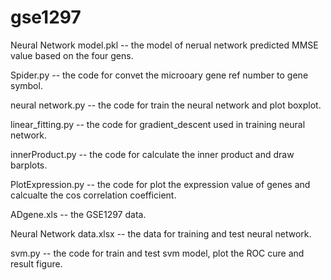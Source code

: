 # gse1297

Neural Network model.pkl -- the model of nerual network predicted MMSE value based on the four gens.

Spider.py -- the code for convet the microoary gene ref number to gene symbol.

neural network.py -- the code for train the neural network and plot boxplot.

linear_fitting.py -- the code for gradient_descent used in training neural network.

innerProduct.py -- the code for calculate the inner product and draw barplots.

PlotExpression.py -- the code for plot the expression value of genes and calcualte the cos correlation coefficient.

ADgene.xls -- the GSE1297 data.

Neural Network data.xlsx -- the data for training and test neural network.

svm.py -- the code for train and test svm model, plot the ROC cure and result figure.

